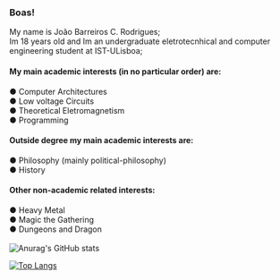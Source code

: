 ### Boas!
My name is João Barreiros C. Rodrigues; \
Im 18 years old and Im an undergraduate eletrotecnhical and computer engineering student at IST-ULisboa;
#### My main academic interests (in no particular order) are:
  ● Computer Architectures\
  ● Low voltage Circuits\
  ● Theoretical Eletromagnetism\
  ● Programming
#### Outside degree my main academic interests are:
   ● Philosophy (mainly political-philosophy)\
   ● History
#### Other non-academic related interests:
   ● Heavy Metal\
   ● Magic the Gathering\
   ● Dungeons and Dragon\
   \
![Anurag's GitHub stats](https://github-readme-stats.vercel.app/api?username=Joao-Ex-Machina&show_icons=true&theme=dark)

[![Top Langs](https://github-readme-stats.vercel.app/api/top-langs/?username=Joao-Ex-Machina)](https://github.com/anuraghazra/github-readme-stats)
